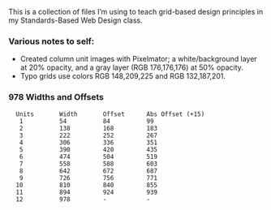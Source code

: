 This is a collection of files I’m using to teach grid-based design principles in my Standards-Based Web Design class.

### Various notes to self:
  * Created column unit images with Pixelmator; a white/background layer at 20% opacity, and a gray layer (RGB 176,176,176) at 50% opacity.
  * Typo grids use colors RGB 148,209,225 and RGB 132,187,201.


  ### 978 Widths and Offsets

      Units       Width       Offset      Abs Offset (+15)
       1          54          84          99
       2          138         168         183
       3          222         252         267
       4          306         336         351
       5          390         420         435
       6          474         504         519
       7          558         588         603
       8          642         672         687
       9          726         756         771
      10          810         840         855
      11          894         924         939
      12          978         -           -

